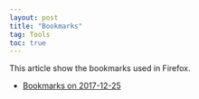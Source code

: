 ```yaml
---
layout: post
title: "Bookmarks"
tag: Tools
toc: true
---
```


This article show the bookmarks used in Firefox.

<!--more-->

* [Bookmarks on 2017-12-25](/docs/bookmarks_20171225.html)

